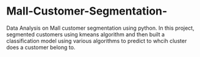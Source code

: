 # Mall-Customer-Segmentation-
Data Analysis on Mall customer segmentation using python. In this project, segmented customers using kmeans algorithm and then built a classification model using various algorithms to predict to whcih cluster does a customer belong to.
